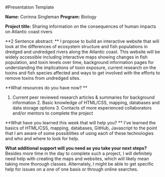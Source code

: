 #Presentation Template

**Name:** Corinna Singleman
**Program:** Biology

**Project title:** Sharing information on the consequences of human impacts on Atlantic coast rivers 

**2 Sentence abstract: **  I propose to build an interactive website that will look at the differences of ecosystem structure and fish populations in dredged and undredged rivers along the Atlantic coast. This website will be widely accessible including interactive maps showing changes in fish population, and toxin levels over time, background information pages for understanding the implications of toxin exposure, current research on the toxins and fish species affected and ways to get involved with the efforts to remove toxins from undredged sites. 

**What resources do you have now? ** 

1. Current peer reviewed research articles & summaries for background information  2. Basic knowledge of HTML/CSS, mapping, databases and data storage options  3. Contacts of more experienced collaborators and/or mentors to complete the project

**What have you learned this week that will help you? **  I've learned the basics of HTML/CSS, mapping, databases, GitHub, Javascript to the point that I am aware of some possiblities of using each of these technologies and who and where to look for help. 

**What additional support will you need as you take your next steps?**  Besides more time in the day to complete such a project, I will definitely need help with creating the maps and websites, which will likely mean taking more thorough classes. Alternately, I might be able to get specific help for issues on a one of one basis or through online searches. 
